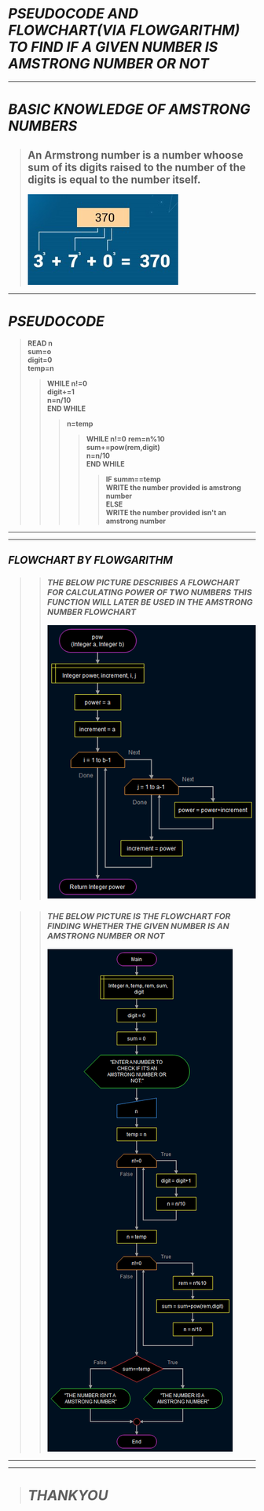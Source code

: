 # **_PSEUDOCODE AND FLOWCHART(VIA FLOWGARITHM) TO FIND IF A GIVEN NUMBER IS AMSTRONG NUMBER OR NOT_**
---
# **_BASIC KNOWLEDGE OF AMSTRONG NUMBERS_**
> ## **An Armstrong number is a number whoose sum of its digits raised to the number of the digits is equal to the number itself.**
> ![example](ex.png)
---
# _**PSEUDOCODE**_

> **READ n**  
> **sum=o**  
> **digit=0**  
> **temp=n**  
> >**WHILE n!=0**  
>   **digit+=1**  
> **n=n/10**  
>  > **END WHILE**  
>  >>**n=temp**  
> >>>**WHILE n!=0**
> **rem=n%10**  
> **sum+=pow(rem,digit)**  
> **n=n/10**  
> **END WHILE**   
> >>>>**IF summ==temp**  
> **WRITE the number provided is amstrong number**    
> >>>>**ELSE**  
> **WRITE the number provided isn't an amstrong number**    
---
---  

 ## **_FLOWCHART BY FLOWGARITHM_**
 >> ### **_THE BELOW PICTURE DESCRIBES A FLOWCHART FOR CALCULATING POWER OF TWO NUMBERS THIS FUNCTION WILL LATER BE USED IN THE AMSTRONG NUMBER FLOWCHART_**
 >> ![pow func](pow.png)  
   
   >> ### **_THE BELOW PICTURE IS THE FLOWCHART FOR FINDING WHETHER THE  GIVEN NUMBER IS AN AMSTRONG NUMBER OR NOT_**  
   >> ![main](main.png)  
   ---
   ---
     
        
  > # **_THANKYOU_**
